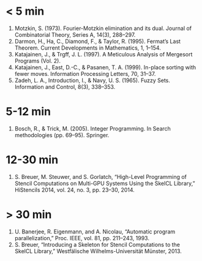 # < 5 min

1. Motzkin, S. (1973). Fourier-Motzkin elimination and its
   dual. Journal of Combinatorial Theory, Series A, 14(3), 288–297.
1. Darmon, H., Ha, C., Diamond, F., & Taylor, R. (1995). Fermat’s Last
   Theorem. Current Developments in Mathematics, 1, 1–154.
1. Katajainen, J., & Trgff, J. L. (1997). A Meticulous Analysis of
   Mergesort Programs (Vol. 2).
1. Katajainen, J., East, D.-C., & Pasanen, T. A. (1999). In-place
   sorting with fewer moves. Information Processing Letters, 70,
   31–37.
1. Zadeh, L. A., Introduction, I., & Navy, U. S. (1965). Fuzzy
   Sets. Information and Control, 8(3), 338–353.

# 5-12 min

1. Bosch, R., & Trick, M. (2005). Integer Programming. In Search
   methodologies (pp. 69–95). Springer.

# 12-30 min

1. S. Breuer, M. Steuwer, and S. Gorlatch, “High-Level Programming of
   Stencil Computations on Multi-GPU Systems Using the SkelCL
   Library,” HiStencils 2014, vol. 24, no. 3, pp. 23–30, 2014.

# > 30 min

1. U. Banerjee, R. Eigenmann, and A. Nicolau, “Automatic program
   parallelization,” Proc. IEEE, vol. 81, pp. 211–243, 1993.
1. S. Breuer, “Introducing a Skeleton for Stencil Computations to the
   SkelCL Library,” Westfälische Wilhelms-Universität Münster, 2013.
